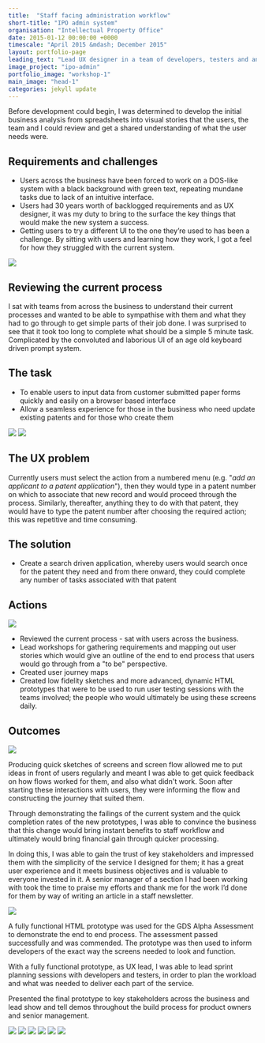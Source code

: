 ```yaml
---
title:  "Staff facing administration workflow"
short-title: "IPO admin system"
organisation: "Intellectual Property Office"
date: 2015-01-12 00:00:00 +0000
timescale: "April 2015 &mdash; December 2015"
layout: portfolio-page
leading_text: "Lead UX designer in a team of developers, testers and analysts, tasked with creating a strategy, framework and design for a newly designed system that will replace a thirty year old mainframe system."
image_project: "ipo-admin"
portfolio_image: "workshop-1"
main_image: "head-1"
categories: jekyll update
---
```


Before development could begin, I was determined to develop the initial business analysis from spreadsheets into visual stories that the users, the team and I could review and get a shared understanding of what the user needs were.

Requirements and challenges
---------------------------
* Users across the business have been forced to work on a DOS-like system with a black background with green text, repeating mundane tasks due to lack of an intuitive interface.
* Users had 30 years worth of backlogged requirements and as UX designer, it was my duty to bring to the surface the key things that would make the new system a success.
* Getting users to try a different UI to the one they’re used to has been a challenge. By sitting with users and learning how they work, I got a feel for how they struggled with the current system.

<img class="right" src="/images/{{ page.image_project }}/workshop-1.jpg" />

Reviewing the current process
-----------------------------
I sat with teams from across the business to understand their current processes and wanted to be able to sympathise with them and what they had to go through to get simple parts of their job done. I was surprised to see that it took too long to complete what should be a simple 5 minute task. Complicated by the convoluted and laborious UI of an age old keyboard driven prompt system.

The task
--------
* To enable users to input data from customer submitted paper forms quickly and easily on a browser based interface
* Allow a seamless experience for those in the business who need update existing patents and for those who create them

<img src="/images/{{ page.image_project }}/workflow-diagram.jpg" />

<img class="right" src="/images/{{ page.image_project }}/persona-nathan.jpg" />

The UX problem
--------------
Currently users must select the action from a numbered menu (e.g. "*add an applicant to a patent application*"), then they would type in a patent number on which to associate that new record and would proceed through the process. Similarly, thereafter, anything they to do with that patent, they would have to type the patent number after choosing the required action; this was repetitive and time consuming.

The solution
------------
* Create a search driven application, whereby users would search once for the patent they need and from there onward, they could complete any number of tasks associated with that patent



Actions
-------

<img class="right" src="/images/{{ page.image_project }}/sketch-4.jpg" />

* Reviewed the current process - sat with users across the business.
* Lead workshops for gathering requirements and mapping out user stories which would give an outline of the end to end process that users would go through from a "to be" perspective.
* Created user journey maps
* Created low fidelity sketches and more advanced, dynamic HTML prototypes that were to be used to run user testing sessions with the teams involved; the people who would ultimately be using these screens daily.

Outcomes
--------

<img class="right" src="/images/{{ page.image_project }}/application-create-1.jpg" />

Producing quick sketches of screens and screen flow allowed me to put ideas in front of users regularly and meant I was able to get quick feedback on how flows worked for them, and also what didn't work. Soon after starting these interactions with users, they were informing the flow and constructing the journey that suited them.

Through demonstrating the failings of the current system and the quick completion rates of the new prototypes, I was able to convince the business that this change would bring instant benefits to staff workflow and ultimately would bring financial gain through quicker processing.

In doing this, I was able to gain the trust of key stakeholders and impressed them with the simplicity of the service I designed for them; it has a great user experience and it meets business objectives and is valuable to everyone invested in it. A senior manager of a section I had been working with took the time to praise my efforts and thank me for the work I’d done for them by way of writing an article in a staff newsletter.

<img class="left" src="/images/{{ page.image_project }}/presentation.jpg" />

A fully functional HTML prototype was used for the GDS Alpha Assessment to demonstrate the end to end process. The assessment passed successfully and was commended. The prototype was then used to inform developers of the exact way the screens needed to look and function.

With a fully functional prototype, as UX lead, I was able to lead sprint planning sessions with developers and testers, in order to plan the workload and what was needed to deliver each part of the service.

Presented the final prototype to key stakeholders across the business and lead show and tell demos throughout the build process for product owners and senior management.

<img src="/images/{{ page.image_project }}/ida-journey.jpg" />

<img src="/images/{{ page.image_project }}/persona-rachel.jpg" />

<img src="/images/{{ page.image_project }}/sketch-1.jpg" />

<img src="/images/{{ page.image_project }}/application-create.jpg" />

<img src="/images/{{ page.image_project }}/patent-history.jpg" />

<img src="/images/{{ page.image_project }}/patent-roles.jpg" />
